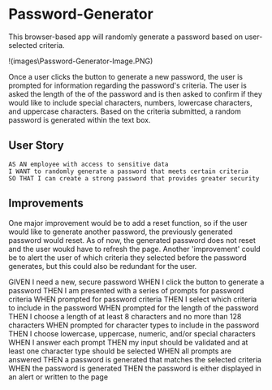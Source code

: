 # Password-Generator

This browser-based app will randomly generate a password based on user-selected criteria. 

!(images\Password-Generator-Image.PNG)

Once a user clicks the button to generate a new password, the user is prompted for information regarding the password's criteria. 
The user is asked the length of the of the password and is then asked to confirm if they would like to include special characters, numbers, lowercase characters, and uppercase characters. 
Based on the criteria submitted, a random password is generated within the text box.

## User Story

```
AS AN employee with access to sensitive data
I WANT to randomly generate a password that meets certain criteria
SO THAT I can create a strong password that provides greater security
```

## Improvements

One major improvement would be to add a reset function, so if the user would like to generate another password, the previously generated password would reset. As of now, the generated password does not reset and the user woukd have to refresh the page. 
Another 'improvement' could be to alert the user of which criteria they selected before the password generates, but this could also be redundant for the user.



GIVEN I need a new, secure password
WHEN I click the button to generate a password
THEN I am presented with a series of prompts for password criteria
WHEN prompted for password criteria
THEN I select which criteria to include in the password
WHEN prompted for the length of the password
THEN I choose a length of at least 8 characters and no more than 128 characters
WHEN prompted for character types to include in the password
THEN I choose lowercase, uppercase, numeric, and/or special characters
WHEN I answer each prompt
THEN my input should be validated and at least one character type should be selected
WHEN all prompts are answered
THEN a password is generated that matches the selected criteria
WHEN the password is generated
THEN the password is either displayed in an alert or written to the page
```
